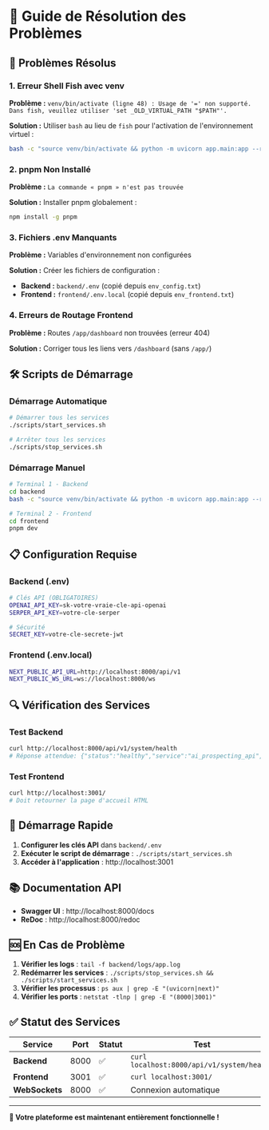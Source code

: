 # 🔧 Guide de Résolution des Problèmes

## 🚨 **Problèmes Résolus**

### **1. Erreur Shell Fish avec venv**
**Problème :** `venv/bin/activate (ligne 48) : Usage de '=' non supporté. Dans fish, veuillez utiliser 'set _OLD_VIRTUAL_PATH "$PATH"'.`

**Solution :** Utiliser `bash` au lieu de `fish` pour l'activation de l'environnement virtuel :
```bash
bash -c "source venv/bin/activate && python -m uvicorn app.main:app --reload --host 0.0.0.0 --port 8000"
```

### **2. pnpm Non Installé**
**Problème :** `La commande « pnpm » n'est pas trouvée`

**Solution :** Installer pnpm globalement :
```bash
npm install -g pnpm
```

### **3. Fichiers .env Manquants**
**Problème :** Variables d'environnement non configurées

**Solution :** Créer les fichiers de configuration :
- **Backend :** `backend/.env` (copié depuis `env_config.txt`)
- **Frontend :** `frontend/.env.local` (copié depuis `env_frontend.txt`)

### **4. Erreurs de Routage Frontend**
**Problème :** Routes `/app/dashboard` non trouvées (erreur 404)

**Solution :** Corriger tous les liens vers `/dashboard` (sans `/app/`)

## 🛠️ **Scripts de Démarrage**

### **Démarrage Automatique**
```bash
# Démarrer tous les services
./scripts/start_services.sh

# Arrêter tous les services
./scripts/stop_services.sh
```

### **Démarrage Manuel**
```bash
# Terminal 1 - Backend
cd backend
bash -c "source venv/bin/activate && python -m uvicorn app.main:app --reload --host 0.0.0.0 --port 8000"

# Terminal 2 - Frontend
cd frontend
pnpm dev
```

## 📋 **Configuration Requise**

### **Backend (.env)**
```bash
# Clés API (OBLIGATOIRES)
OPENAI_API_KEY=sk-votre-vraie-cle-api-openai
SERPER_API_KEY=votre-cle-serper

# Sécurité
SECRET_KEY=votre-cle-secrete-jwt
```

### **Frontend (.env.local)**
```bash
NEXT_PUBLIC_API_URL=http://localhost:8000/api/v1
NEXT_PUBLIC_WS_URL=ws://localhost:8000/ws
```

## 🔍 **Vérification des Services**

### **Test Backend**
```bash
curl http://localhost:8000/api/v1/system/health
# Réponse attendue: {"status":"healthy","service":"ai_prospecting_api","version":"1.0.0"}
```

### **Test Frontend**
```bash
curl http://localhost:3001/
# Doit retourner la page d'accueil HTML
```

## 🚀 **Démarrage Rapide**

1. **Configurer les clés API** dans `backend/.env`
2. **Exécuter le script de démarrage** : `./scripts/start_services.sh`
3. **Accéder à l'application** : http://localhost:3001

## 📚 **Documentation API**

- **Swagger UI** : http://localhost:8000/docs
- **ReDoc** : http://localhost:8000/redoc

## 🆘 **En Cas de Problème**

1. **Vérifier les logs** : `tail -f backend/logs/app.log`
2. **Redémarrer les services** : `./scripts/stop_services.sh && ./scripts/start_services.sh`
3. **Vérifier les processus** : `ps aux | grep -E "(uvicorn|next)"`
4. **Vérifier les ports** : `netstat -tlnp | grep -E "(8000|3001)"`

## ✅ **Statut des Services**

| Service | Port | Statut | Test |
|---------|------|--------|------|
| **Backend** | 8000 | ✅ | `curl localhost:8000/api/v1/system/health` |
| **Frontend** | 3001 | ✅ | `curl localhost:3001/` |
| **WebSockets** | 8000 | ✅ | Connexion automatique |

---

**🎉 Votre plateforme est maintenant entièrement fonctionnelle !**
